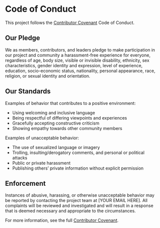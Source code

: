 # Code of Conduct

This project follows the [Contributor Covenant](https://www.contributor-covenant.org/) Code of Conduct.

## Our Pledge

We as members, contributors, and leaders pledge to make participation in our project and community a harassment-free experience for everyone, regardless of age, body size, visible or invisible disability, ethnicity, sex characteristics, gender identity and expression, level of experience, education, socio-economic status, nationality, personal appearance, race, religion, or sexual identity and orientation.

## Our Standards

Examples of behavior that contributes to a positive environment:

- Using welcoming and inclusive language
- Being respectful of differing viewpoints and experiences
- Gracefully accepting constructive criticism
- Showing empathy towards other community members

Examples of unacceptable behavior:

- The use of sexualized language or imagery
- Trolling, insulting/derogatory comments, and personal or political attacks
- Public or private harassment
- Publishing others’ private information without explicit permission

## Enforcement

Instances of abusive, harassing, or otherwise unacceptable behavior may be reported by contacting the project team at [YOUR EMAIL HERE]. All complaints will be reviewed and investigated and will result in a response that is deemed necessary and appropriate to the circumstances.

For more information, see the full [Contributor Covenant](https://www.contributor-covenant.org/version/2/1/code_of_conduct/).

